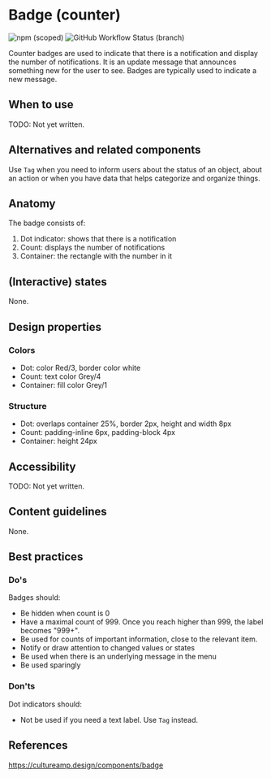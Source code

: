 # Badge (counter)

![npm (scoped)](https://img.shields.io/npm/v/@gemeente-denhaag/badge-counter?logo=npm&style=flat-square)
![GitHub Workflow Status (branch)](https://img.shields.io/github/workflow/status/Gemeente-Denhaag/denhaag-component-library/Build%20and%20deploy%20Storybook%20to%20Azure%20Web%20App/master?logo=github&style=flat-square)

Counter badges are used to indicate that there is a notification and display the number of notifications. It is an
update message that announces something new for the user to see. Badges are typically used to indicate a new message.

## When to use

TODO: Not yet written.

## Alternatives and related components

Use `Tag` when you need to inform users about the status of an object, about an action or when you have data that helps
categorize and organize things.

## Anatomy

The badge consists of:

1. Dot indicator: shows that there is a notification
2. Count: displays the number of notifications
3. Container: the rectangle with the number in it

## (Interactive) states

None.

## Design properties

### Colors

- Dot: color Red/3, border color white
- Count: text color Grey/4
- Container: fill color Grey/1

### Structure

- Dot: overlaps container 25%, border 2px, height and width 8px
- Count: padding-inline 6px, padding-block 4px
- Container: height 24px

## Accessibility

TODO: Not yet written.

## Content guidelines

None.

## Best practices

### Do's

Badges should:

- Be hidden when count is 0
- Have a maximal count of 999. Once you reach higher than 999, the label becomes "999+".
- Be used for counts of important information, close to the relevant item.
- Notify or draw attention to changed values or states
- Be used when there is an underlying message in the menu
- Be used sparingly

### Don'ts

Dot indicators should:

- Not be used if you need a text label. Use `Tag` instead.

## References

https://cultureamp.design/components/badge
